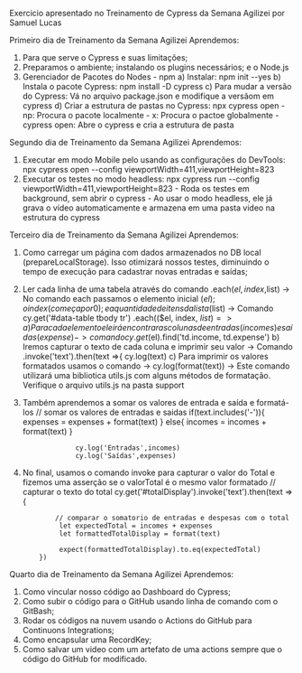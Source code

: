 Exercicio apresentado no Treinamento de Cypress da Semana Agilizei por Samuel Lucas

Primeiro dia de Treinamento da Semana Agilizei
Aprendemos:
1) Para que serve o Cypress e suas limitações;
2) Preparamos o ambiente; instalando os plugins necessários; e o Node.js
3) Gerenciador de Pacotes do Nodes - npm
a) Instalar: npm init --yes
b) Instala o pacote Cypress: npm install -D cypress
c) Para mudar a versão do Cypress: Vá no arquivo package.json e modifique a versãom em cypress
d) Criar a estrutura de pastas no Cypress: npx cypress open
           - np: Procura o pacote localmente
           - x: Procura o pactoe globalmente
           - cypress open: Abre o cypress e cria a estrutura de pasta
           

Segundo dia de Treinamento da Semana Agilizei
Aprendemos:
1) Executar em modo Mobile pelo usando as configurações do DevTools: npx cypress open --config viewportWidth=411,viewportHeight=823
2) Executar os testes no modo headless: npx cypress run --config viewportWidth=411,viewportHeight=823
           - Roda os testes em background, sem abrir o cypress
           - Ao usar o modo headless, ele já grava o vídeo automaticamente e armazena em uma pasta video na estrutura do cypress



Terceiro dia de Treinamento da Semana Agilizei
Aprendemos:
1) Como carregar um página com dados armazenados no DB local (prepareLocalStorage). Isso otimizará nossos testes, diminuindo o tempo de execução para cadastrar novas entradas e saídas;
2) Ler cada linha de uma tabela através do comando .each($el,index,$list) -> No comando each passamos o elemento inicial ($el); o index (começa por 0); e a quantidade de itens da lista ($list) -> Comando cy.get('#data-table tbody tr')
           .each(($el, index, $list)=>
a) Para cada elemento ele irá encontrar as colunas de entradas (incomes) e saídas (expense) -> comando cy.get($el).find('td.income, td.expense')
b) Iremos capturar o texto de cada coluna e imprimir seu valor -> Comando .invoke('text').then(text =>{ cy.log(text)
c) Para imprimir os valores formatados usamos o comando -> cy.log(format(text))  -> Este comando utilizará uma bibliotica utils.js com alguns métodos de formatação. Verifique o arquivo utils.js na pasta support
3) Também aprendemos a somar os valores de entrada e saída e formatá-los
// somar os valores de entradas e saidas
                    if(text.includes('-')){
                        expenses = expenses + format(text)
                    } else{
                        incomes = incomes + format(text)
                    }

                    cy.log('Entradas',incomes)
                    cy.log('Saídas',expenses)

4) No final, usamos o comando invoke para capturar o valor do Total e fizemos uma asserção se o valorTotal é o mesmo valor formatado
// capturar o texto do total
           cy.get('#totalDisplay').invoke('text').then(text => {
               
               // comparar o somatorio de entradas e despesas com o total
                let expectedTotal = incomes + expenses
                let formattedTotalDisplay = format(text)

                expect(formattedTotalDisplay).to.eq(expectedTotal)
           })


Quarto dia de Treinamento da Semana Agilizei
Aprendemos:
1) Como vincular nosso código ao Dashboard do Cypress;
2) Como subir o código para o GitHub usando linha de comando com o GitBash;
3) Rodar os códigos na nuvem usando o Actions do GitHub para Continuons Integrations;
4) Como encapsular uma RecordKey;
5) Como salvar um video com um artefato de uma actions sempre que o código do GitHub for modificado.
